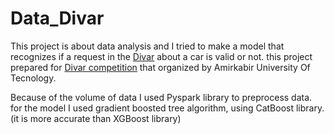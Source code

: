 # Data_Divar
This project is about data analysis and I tried to make a model that recognizes if a request in the [Divar](https://divar.ir) about a car is valid or not.
this project prepared for [Divar competition](https://aaic.aut.ac.ir/competition/6) that organized by Amirkabir University Of Tecnology.

Because of the volume of data I used Pyspark library to preprocess data.
for the model I used gradient boosted tree algorithm, using  CatBoost library. (it is more accurate than XGBoost library)
